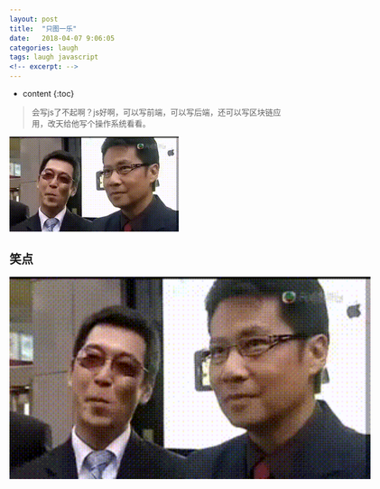 ```yaml
---
layout: post
title:  "只图一乐"
date:   2018-04-07 9:06:05
categories: laugh
tags: laugh javascript
<!-- excerpt: -->
---
```


* content
{:toc}

 > 会写js了不起啊？js好啊，可以写前端，可以写后端，还可以写区块链应用，改天给他写个操作系统看看。

![笑点](https://raw.githubusercontent.com/centosl/imageslibrary/master/laugh/640.gif)




## 笑点

<div style="width:640px; height: 450px; margin: 0 auto">
<img  style="width:640px; height: auto;" src="https://raw.githubusercontent.com/centosl/imageslibrary/master/laugh/640.gif">
</div>